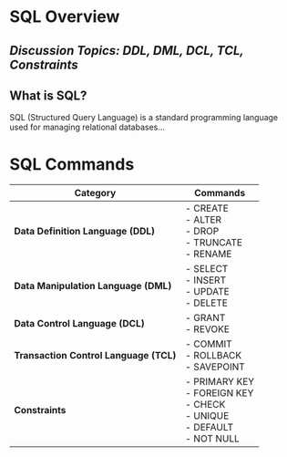 # SQL Overview

## *Discussion Topics: DDL, DML, DCL, TCL, Constraints*
## What is SQL?
SQL (Structured Query Language) is a standard programming language used for managing relational databases...

# SQL Commands

| **Category**                        | **Commands**                                                |
|-------------------------------------|-------------------------------------------------------------|
| **Data Definition Language (DDL)**  | - CREATE<br>- ALTER<br>- DROP<br>- TRUNCATE<br>- RENAME     |
| **Data Manipulation Language (DML)**| - SELECT<br>- INSERT<br>- UPDATE<br>- DELETE                |
| **Data Control Language (DCL)**     | - GRANT<br>- REVOKE                                         |
| **Transaction Control Language (TCL)**| - COMMIT<br>- ROLLBACK<br>- SAVEPOINT                     |
| **Constraints**                     | - PRIMARY KEY<br>- FOREIGN KEY<br>- CHECK<br>- UNIQUE<br>- DEFAULT<br>- NOT NULL |

